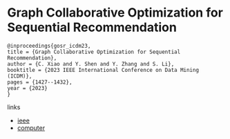 # Graph Collaborative Optimization for Sequential Recommendation

```
@inproceedings{gosr_icdm23,
title = {Graph Collaborative Optimization for Sequential Recommendation},
author = {C. Xiao and Y. Shen and Y. Zhang and S. Li},
booktitle = {2023 IEEE International Conference on Data Mining (ICDM)},
pages = {1427--1432},
year = {2023}
}
```

links
- [ieee](https://doi.org/10.1109/ICDM58522.2023.00186)
- [computer](https://doi.ieeecomputersociety.org/10.1109/ICDM58522.2023.00186)
